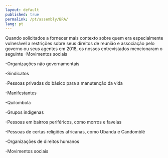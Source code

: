 ```yaml
---
layout: default
published: true
permalink: /pt/assembly/BRA/
lang: pt
---
```


Quando solicitados a fornecer mais contexto sobre quem era especialmente vulnerável a restrições sobre seus direitos de reunião e associação pelo governo ou seus agentes em 2018, os nossos entrevistados mencionaram o seguinte
-Movimentos sociais

-Organizações não governamentais

-Sindicatos

-Pessoas privadas do básico para a manutenção da vida

-Manifestantes

-Quilombola

-Grupos indígenas

-Pessoas em bairros periféricos, como morros e favelas

-Pessoas de certas religiões africanas, como Ubanda e Candomblé

-Organizações de direitos humanos

-Movimentos sociais
